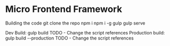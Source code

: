 # Micro Frontend Framework


Building the code
git clone the repo
npm i
npm i -g gulp
gulp serve

Dev Build: gulp build
TODO - Change the script references
Production build: gulp build --production
TODO - Change the script references

